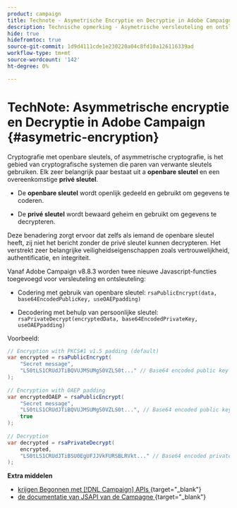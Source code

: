 ```yaml
---
product: campaign
title: Technote - Asymetrische Encryptie en Decryptie in Adobe Campaign
description: Technische opmerking - Asymetrische versleuteling en ontsleuteling in Adobe Campaign
hide: true
hidefromtoc: true
source-git-commit: 1d9d4111cde1e230220a04c8fd10a126116339ad
workflow-type: tm+mt
source-wordcount: '142'
ht-degree: 0%

---
```


# TechNote: Asymmetrische encryptie en Decryptie in Adobe Campaign {#asymetric-encryption}

Cryptografie met openbare sleutels, of asymmetrische cryptografie, is het gebied van cryptografische systemen die paren van verwante sleutels gebruiken. Elk zeer belangrijk paar bestaat uit a **openbare sleutel** en een overeenkomstige **privé sleutel**.

* De **openbare sleutel** wordt openlijk gedeeld en gebruikt om gegevens te coderen.

* De **privé sleutel** wordt bewaard geheim en gebruikt om gegevens te decrypteren.

Deze benadering zorgt ervoor dat zelfs als iemand de openbare sleutel heeft, zij niet het bericht zonder de privé sleutel kunnen decrypteren. Het verstrekt zeer belangrijke veiligheidseigenschappen zoals vertrouwelijkheid, authentificatie, en integriteit.

Vanaf Adobe Campaign v8.8.3 worden twee nieuwe Javascript-functies toegevoegd voor versleuteling en ontsleuteling:

* Codering met gebruik van openbare sleutel: `rsaPublicEncrypt(data, base64EncodedPublicKey, useOAEPpadding)`

* Decodering met behulp van persoonlijke sleutel: `rsaPrivateDecrypt(encryptedData, base64EncodedPrivateKey, useOAEPpadding)`


Voorbeeld:

```Java
// Encryption with PKCS#1 v1.5 padding (default)
var encrypted = rsaPublicEncrypt(
    "Secret message",
    "LS0tLS1CRUdJTiBQVUJMSUMgS0VZLS0t..." // Base64 encoded public key
);
 
// Encryption with OAEP padding
var encryptedOAEP = rsaPublicEncrypt(
    "Secret message",
    "LS0tLS1CRUdJTiBQVUJMSUMgS0VZLS0t...", // Base64 encoded public key
    true
);
 
// Decryption
var decrypted = rsaPrivateDecrypt(
    encrypted,
    "LS0tLS1CRUdJTiBSU0EgUFJJVkFURSBLRVkt..." // Base64 encoded private key
);
```

**Extra middelen**

* [ krijgen Begonnen met  [!DNL Campaign]  APIs ](https://experienceleague.adobe.com/nl/docs/campaign/campaign-v8/developer/api){target="_blank"}
* [ de documentatie van JSAPI van de Campagne ](https://experienceleague.adobe.com/developer/campaign-api/api/p-1.html?lang=nl-NL){target="_blank"}
